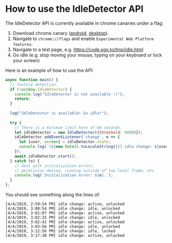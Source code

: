 # How to use the IdleDetector API

The IdleDetector API is currently available in chrome canaries under a flag:

1) Download chrome canary ([android](https://play.google.com/store/apps/details?id=com.chrome.canary), [desktop](https://www.google.com/chrome/canary/)).
2) Navigate to `chrome://flags` and enable `Experimental Web Platform features`.
3) Navigate to a test page, e.g. https://code.sgo.to/tmp/idle.html
4) Go idle (e.g. stop moving your mouse, typing on your keyboard or lock your screen)

Here is an example of how to use the API:

```javascript
async function main() {
  // feature detection.
  if (!window.IdleDetector) {
    console.log("IdleDetector is not available :(");
    return;
  }
  
  log("IdleDetector is available! Go idle!");
  
  try {
    // There is a minimum limit here of 60 seconds.
    let idleDetector = new IdleDetector({threshold: 60000});
    idleDetector.addEventListener('change', e => {
      let {user, screen} = idleDetector.state;
      console.log(`[${new Date().toLocaleString()}] idle change: ${user}, ${screen}`);
    });
    await idleDetector.start();
  } catch (e) {
    // deal with initialization errors.
    // permission denied, running outside of top-level frame, etc
    console.log(`Initialization error: ${e}.`);
  }
};
```

You should see something along the lines of:

```
[4/4/2019, 2:59:54 PM] idle change: active, unlocked
[4/4/2019, 3:00:54 PM] idle change: idle, unlocked
[4/4/2019, 3:01:07 PM] idle change: active, unlocked
[4/4/2019, 3:02:25 PM] idle change: idle, unlocked
[4/4/2019, 3:02:41 PM] idle change: active, unlocked
[4/4/2019, 3:03:56 PM] idle change: idle, unlocked
[4/4/2019, 3:12:56 PM] idle change: idle, locked
[4/4/2019, 3:17:38 PM] idle change: active, unlocked
```
